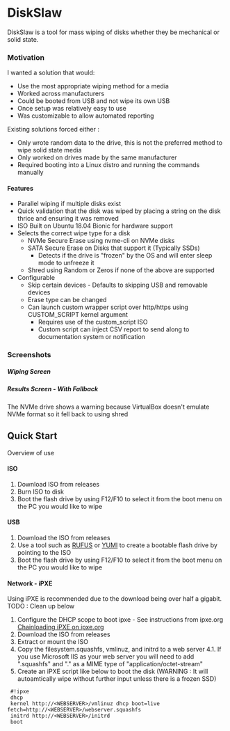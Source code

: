 # DiskSlaw
DiskSlaw is a tool for mass wiping of disks whether they be mechanical or solid state.

### Motivation
I wanted a solution that would: 
 * Use the most appropriate wiping method for a media
 * Worked across manufacturers
 * Could be booted from USB and not wipe its own USB
 * Once setup was relatively easy to use
 * Was customizable to allow automated reporting

 Existing solutions forced either :
  * Only wrote random data to the drive, this is not the preferred method to wipe solid state media
  * Only worked on drives made by the same manufacturer
  * Required booting into a Linux distro and running the commands manually

#### Features
 * Parallel wiping if multiple disks exist
 * Quick validation that the disk was wiped by placing a string on the disk thrice and ensuring it was removed
 * ISO Built on Ubuntu 18.04 Bionic for hardware support
 * Selects the correct wipe type for a disk
   * NVMe Secure Erase using nvme-cli on NVMe disks
   * SATA Secure Erase on Disks that support it (Typically SSDs)
     * Detects if the drive is "frozen" by the OS and will enter sleep mode to unfreeze it
   * Shred using Random or Zeros if none of the above are supported
 * Configurable
    * Skip certain devices - Defaults to skipping USB and removable devices
    * Erase type can be changed
    * Can launch custom wrapper script over http/https using CUSTOM_SCRIPT kernel argument
      * Requires use of the custom_script ISO
      * Custom script can inject CSV report to send along to documentation system or notification
 

### Screenshots
##### Wiping Screen

##### Results Screen - With Fallback
 The NVMe drive shows a warning because VirtualBox doesn't emulate NVMe format so it fell back to using shred


## Quick Start
Overview of use

#### ISO
 1) Download ISO from releases
 2) Burn ISO to disk
 3) Boot the flash drive by using F12/F10 to select it from the boot menu on the PC you would like to wipe

#### USB
 1) Download the ISO from releases
 2) Use a tool such as [RUFUS](https://rufus.ie/) or [YUMI](https://www.pendrivelinux.com/yumi-multiboot-usb-creator/) to create a bootable flash drive by pointing to the ISO
 3) Boot the flash drive by using F12/F10 to select it from the boot menu on the PC you would like to wipe

 #### Network - iPXE
 Using iPXE is recommended due to the download being over half a gigabit.
 TODO : Clean up below
  1) Configure the DHCP scope to boot ipxe - See instructions from ipxe.org [Chainloading iPXE on ipxe.org](https://ipxe.org/howto/chainloading)
  2) Download the ISO from releases
  3) Extract or mount the ISO
  4) Copy the filesystem.squashfs, vmlinuz, and initrd to a web server
    4.1. If you use Microsoft IIS as your web server you will need to add ".squashfs" and "." as a MIME type of "application/octet-stream" 
   5) Create an iPXE script like below to boot the disk 
   (WARNING : It will autoamtically wipe without further input unless there is a frozen SSD)
   ```
    #!ipxe
    dhcp
    kernel http://<WEBSERVER>/vmlinuz dhcp boot=live fetch=http://<WEBSERVER>/webserver.squashfs
    initrd http://<WEBSERVER>/initrd
    boot
   ```

